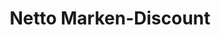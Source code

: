 ---
title: "Netto Marken-Discount"
url: /deggenhausertal/netto-marken-discount/
shop: Supermarkt
---